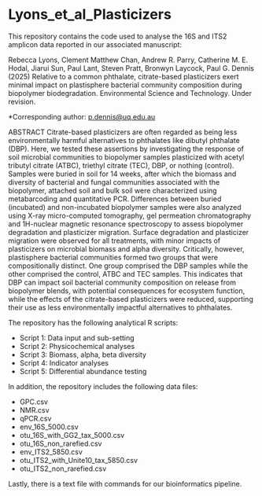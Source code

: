 # Lyons_et_al_Plasticizers
This repository contains the code used to analyse the 16S and ITS2 amplicon data reported in our associated manuscript: 

Rebecca Lyons, Clement Matthew Chan, Andrew R. Parry, Catherine M. E. Hodal, Jiarui Sun, Paul Lant, Steven Pratt, Bronwyn Laycock, Paul G. Dennis (2025) Relative to a common phthalate, citrate-based plasticizers exert minimal impact on plastisphere bacterial community composition during biopolymer biodegradation. Environmental Science and Technology. Under revision.

*Corresponding author: p.dennis@uq.edu.au

ABSTRACT 
Citrate-based plasticizers are often regarded as being less environmentally harmful alternatives to phthalates like dibutyl phthalate (DBP). Here, we tested these assertions by investigating the response of soil microbial communities to biopolymer samples plasticized with acetyl tributyl citrate (ATBC), triethyl citrate (TEC), DBP, or nothing (control). Samples were buried in soil for 14 weeks, after which the biomass and diversity of bacterial and fungal communities associated with the biopolymer, attached soil and bulk soil were characterized using metabarcoding and quantitative PCR. Differences between buried (incubated) and non-incubated biopolymer samples were also analyzed using X-ray micro-computed tomography, gel permeation chromatography and 1H-nuclear magnetic resonance spectroscopy to assess biopolymer degradation and plasticizer migration. Surface degradation and plasticizer migration were observed for all treatments, with minor impacts of plasticizers on microbial biomass and alpha diversity. Critically, however, plastisphere bacterial communities formed two groups that were compositionally distinct. One group comprised the DBP samples while the other comprised the control, ATBC and TEC samples. This indicates that DBP can impact soil bacterial community composition on release from biopolymer blends, with potential consequences for ecosystem function, while the effects of the citrate-based plasticizers were reduced, supporting their use as less environmentally impactful alternatives to phthalates. 

The repository has the following analytical R scripts:
- Script 1: Data input and sub-setting
- Script 2: Physicochemical analyses
- Script 3: Biomass, alpha, beta diversity
- Script 4: Indicator analyses
- Script 5: Differential abundance testing

In addition, the repository includes the following data files:
- GPC.csv 
- NMR.csv 
- qPCR.csv 
- env_16S_5000.csv
- otu_16S_with_GG2_tax_5000.csv
- otu_16S_non_rarefied.csv
- env_ITS2_5850.csv
- otu_ITS2_with_Unite10_tax_5850.csv
- otu_ITS2_non_rarefied.csv

Lastly, there is a text file with commands for our bioinformatics pipeline.
